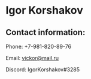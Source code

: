 # Igor Korshakov
## Contact information:
Phone: +7-981-820-89-76

Email: vickor@mail.ru

Discord: IgorKorshakov#3285
